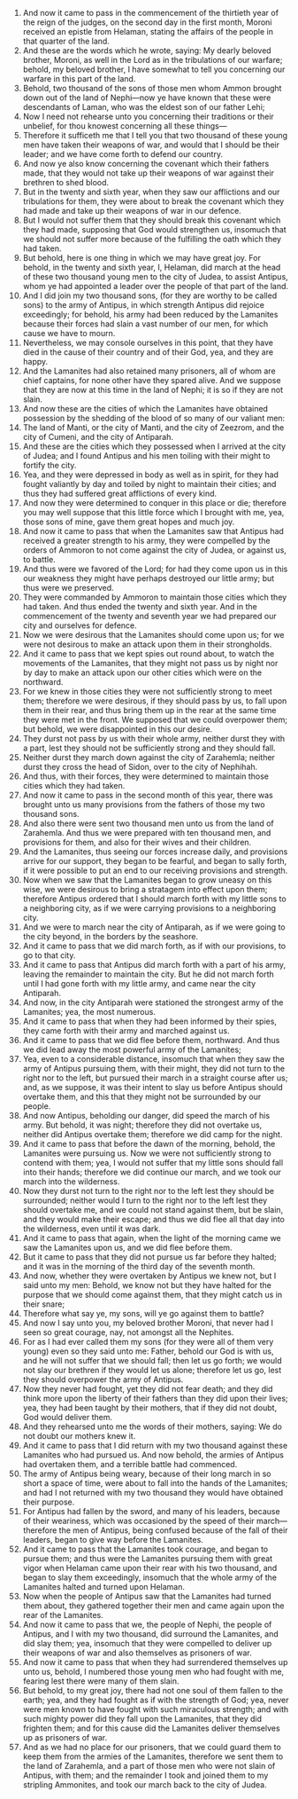 1. And now it came to pass in the commencement of the thirtieth year of the reign of the judges, on the second day in the first month, Moroni received an epistle from Helaman, stating the affairs of the people in that quarter of the land.
2. And these are the words which he wrote, saying: My dearly beloved brother, Moroni, as well in the Lord as in the tribulations of our warfare; behold, my beloved brother, I have somewhat to tell you concerning our warfare in this part of the land.
3. Behold, two thousand of the sons of those men whom Ammon brought down out of the land of Nephi—now ye have known that these were descendants of Laman, who was the eldest son of our father Lehi;
4. Now I need not rehearse unto you concerning their traditions or their unbelief, for thou knowest concerning all these things—
5. Therefore it sufficeth me that I tell you that two thousand of these young men have taken their weapons of war, and would that I should be their leader; and we have come forth to defend our country.
6. And now ye also know concerning the covenant which their fathers made, that they would not take up their weapons of war against their brethren to shed blood.
7. But in the twenty and sixth year, when they saw our afflictions and our tribulations for them, they were about to break the covenant which they had made and take up their weapons of war in our defence.
8. But I would not suffer them that they should break this covenant which they had made, supposing that God would strengthen us, insomuch that we should not suffer more because of the fulfilling the oath which they had taken.
9. But behold, here is one thing in which we may have great joy. For behold, in the twenty and sixth year, I, Helaman, did march at the head of these two thousand young men to the city of Judea, to assist Antipus, whom ye had appointed a leader over the people of that part of the land.
10. And I did join my two thousand sons, (for they are worthy to be called sons) to the army of Antipus, in which strength Antipus did rejoice exceedingly; for behold, his army had been reduced by the Lamanites because their forces had slain a vast number of our men, for which cause we have to mourn.
11. Nevertheless, we may console ourselves in this point, that they have died in the cause of their country and of their God, yea, and they are happy.
12. And the Lamanites had also retained many prisoners, all of whom are chief captains, for none other have they spared alive. And we suppose that they are now at this time in the land of Nephi; it is so if they are not slain.
13. And now these are the cities of which the Lamanites have obtained possession by the shedding of the blood of so many of our valiant men:
14. The land of Manti, or the city of Manti, and the city of Zeezrom, and the city of Cumeni, and the city of Antiparah.
15. And these are the cities which they possessed when I arrived at the city of Judea; and I found Antipus and his men toiling with their might to fortify the city.
16. Yea, and they were depressed in body as well as in spirit, for they had fought valiantly by day and toiled by night to maintain their cities; and thus they had suffered great afflictions of every kind.
17. And now they were determined to conquer in this place or die; therefore you may well suppose that this little force which I brought with me, yea, those sons of mine, gave them great hopes and much joy.
18. And now it came to pass that when the Lamanites saw that Antipus had received a greater strength to his army, they were compelled by the orders of Ammoron to not come against the city of Judea, or against us, to battle.
19. And thus were we favored of the Lord; for had they come upon us in this our weakness they might have perhaps destroyed our little army; but thus were we preserved.
20. They were commanded by Ammoron to maintain those cities which they had taken. And thus ended the twenty and sixth year. And in the commencement of the twenty and seventh year we had prepared our city and ourselves for defence.
21. Now we were desirous that the Lamanites should come upon us; for we were not desirous to make an attack upon them in their strongholds.
22. And it came to pass that we kept spies out round about, to watch the movements of the Lamanites, that they might not pass us by night nor by day to make an attack upon our other cities which were on the northward.
23. For we knew in those cities they were not sufficiently strong to meet them; therefore we were desirous, if they should pass by us, to fall upon them in their rear, and thus bring them up in the rear at the same time they were met in the front. We supposed that we could overpower them; but behold, we were disappointed in this our desire.
24. They durst not pass by us with their whole army, neither durst they with a part, lest they should not be sufficiently strong and they should fall.
25. Neither durst they march down against the city of Zarahemla; neither durst they cross the head of Sidon, over to the city of Nephihah.
26. And thus, with their forces, they were determined to maintain those cities which they had taken.
27. And now it came to pass in the second month of this year, there was brought unto us many provisions from the fathers of those my two thousand sons.
28. And also there were sent two thousand men unto us from the land of Zarahemla. And thus we were prepared with ten thousand men, and provisions for them, and also for their wives and their children.
29. And the Lamanites, thus seeing our forces increase daily, and provisions arrive for our support, they began to be fearful, and began to sally forth, if it were possible to put an end to our receiving provisions and strength.
30. Now when we saw that the Lamanites began to grow uneasy on this wise, we were desirous to bring a stratagem into effect upon them; therefore Antipus ordered that I should march forth with my little sons to a neighboring city, as if we were carrying provisions to a neighboring city.
31. And we were to march near the city of Antiparah, as if we were going to the city beyond, in the borders by the seashore.
32. And it came to pass that we did march forth, as if with our provisions, to go to that city.
33. And it came to pass that Antipus did march forth with a part of his army, leaving the remainder to maintain the city. But he did not march forth until I had gone forth with my little army, and came near the city Antiparah.
34. And now, in the city Antiparah were stationed the strongest army of the Lamanites; yea, the most numerous.
35. And it came to pass that when they had been informed by their spies, they came forth with their army and marched against us.
36. And it came to pass that we did flee before them, northward. And thus we did lead away the most powerful army of the Lamanites;
37. Yea, even to a considerable distance, insomuch that when they saw the army of Antipus pursuing them, with their might, they did not turn to the right nor to the left, but pursued their march in a straight course after us; and, as we suppose, it was their intent to slay us before Antipus should overtake them, and this that they might not be surrounded by our people.
38. And now Antipus, beholding our danger, did speed the march of his army. But behold, it was night; therefore they did not overtake us, neither did Antipus overtake them; therefore we did camp for the night.
39. And it came to pass that before the dawn of the morning, behold, the Lamanites were pursuing us. Now we were not sufficiently strong to contend with them; yea, I would not suffer that my little sons should fall into their hands; therefore we did continue our march, and we took our march into the wilderness.
40. Now they durst not turn to the right nor to the left lest they should be surrounded; neither would I turn to the right nor to the left lest they should overtake me, and we could not stand against them, but be slain, and they would make their escape; and thus we did flee all that day into the wilderness, even until it was dark.
41. And it came to pass that again, when the light of the morning came we saw the Lamanites upon us, and we did flee before them.
42. But it came to pass that they did not pursue us far before they halted; and it was in the morning of the third day of the seventh month.
43. And now, whether they were overtaken by Antipus we knew not, but I said unto my men: Behold, we know not but they have halted for the purpose that we should come against them, that they might catch us in their snare;
44. Therefore what say ye, my sons, will ye go against them to battle?
45. And now I say unto you, my beloved brother Moroni, that never had I seen so great courage, nay, not amongst all the Nephites.
46. For as I had ever called them my sons (for they were all of them very young) even so they said unto me: Father, behold our God is with us, and he will not suffer that we should fall; then let us go forth; we would not slay our brethren if they would let us alone; therefore let us go, lest they should overpower the army of Antipus.
47. Now they never had fought, yet they did not fear death; and they did think more upon the liberty of their fathers than they did upon their lives; yea, they had been taught by their mothers, that if they did not doubt, God would deliver them.
48. And they rehearsed unto me the words of their mothers, saying: We do not doubt our mothers knew it.
49. And it came to pass that I did return with my two thousand against these Lamanites who had pursued us. And now behold, the armies of Antipus had overtaken them, and a terrible battle had commenced.
50. The army of Antipus being weary, because of their long march in so short a space of time, were about to fall into the hands of the Lamanites; and had I not returned with my two thousand they would have obtained their purpose.
51. For Antipus had fallen by the sword, and many of his leaders, because of their weariness, which was occasioned by the speed of their march—therefore the men of Antipus, being confused because of the fall of their leaders, began to give way before the Lamanites.
52. And it came to pass that the Lamanites took courage, and began to pursue them; and thus were the Lamanites pursuing them with great vigor when Helaman came upon their rear with his two thousand, and began to slay them exceedingly, insomuch that the whole army of the Lamanites halted and turned upon Helaman.
53. Now when the people of Antipus saw that the Lamanites had turned them about, they gathered together their men and came again upon the rear of the Lamanites.
54. And now it came to pass that we, the people of Nephi, the people of Antipus, and I with my two thousand, did surround the Lamanites, and did slay them; yea, insomuch that they were compelled to deliver up their weapons of war and also themselves as prisoners of war.
55. And now it came to pass that when they had surrendered themselves up unto us, behold, I numbered those young men who had fought with me, fearing lest there were many of them slain.
56. But behold, to my great joy, there had not one soul of them fallen to the earth; yea, and they had fought as if with the strength of God; yea, never were men known to have fought with such miraculous strength; and with such mighty power did they fall upon the Lamanites, that they did frighten them; and for this cause did the Lamanites deliver themselves up as prisoners of war.
57. And as we had no place for our prisoners, that we could guard them to keep them from the armies of the Lamanites, therefore we sent them to the land of Zarahemla, and a part of those men who were not slain of Antipus, with them; and the remainder I took and joined them to my stripling Ammonites, and took our march back to the city of Judea.
